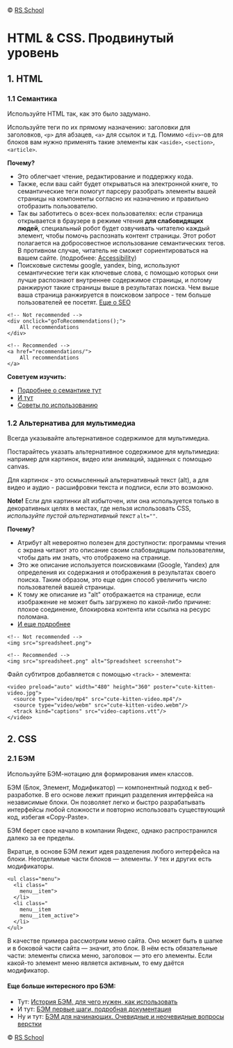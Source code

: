 © [RS School](https://rs.school/)

# HTML & CSS. Продвинутый уровень

## 1. HTML

### 1.1 Семантика
Используйте HTML так, как это было задумано.

Используйте теги по их прямому назначению: заголовки для заголовков, `<p>` для абзацев, `<a>` для ссылок и т.д.
Помимо `<div>`-ов для блоков вам нужно применять такие элементы как `<aside>`, `<section>`, `<article>`.

**Почему?** 

- Это облегчает чтение, редактирование и поддержку кода.
- Также, если ваш сайт будет открываться на электронной книге, 
то семантические теги помогут парсеру разобрать элементы  вашей страницы на компоненты согласно их назначению
 и правильно отобразить пользователю.
- Так вы заботитесь о всех-всех пользователях: 
если страница открывается в браузере в режиме чтения **для слабовидящих людей**,
специальный робот будет озвучивать читателю каждый элемент,
чтобы помочь распознать контент страницы. Этот робот полагается на добросовестное использование семантических тегов.
В противном случае, читатель не сможет сориентироваться на вашем сайте.
(подробнее: [Accessibility](https://developer.mozilla.org/ru/docs/Learn/Accessibility/HTML))
- Поисковые системы google, yandex, bing, используют семантические теги как ключевые слова, с помощью которых они лучше распознают внутреннее содержимое страницы,
и потому ранжируют такие страницы выше в результатах поиска.
Чем выше ваша страница ранжируется в поисковом запросе - тем больше пользователей ее посетят.
    [Еще о SEO](https://developer.mozilla.org/ru/docs/Glossary/SEO)


```
<!-- Not recommended -->
<div onclick="goToRecommendations();">
	All recommendations
</div>

<!-- Recommended -->
<a href="recommendations/">
	All recommendations
</a>
```

**Советуем изучить:**
    
- [Подробнее о семантике тут](https://developer.mozilla.org/ru/docs/Glossary/Semantics#semantics_in_html)    
- [И тут](https://www.w3schools.com/html/html5_semantic_elements.asp)    
- [Советы по использованию](https://medium.com/@stasonmars/%D1%81%D0%B5%D0%BA%D1%80%D0%B5%D1%82%D1%8B-%D0%B8%D1%81%D0%BF%D0%BE%D0%BB%D1%8C%D0%B7%D0%BE%D0%B2%D0%B0%D0%BD%D0%B8%D1%8F-%D1%81%D0%B5%D0%BC%D0%B0%D0%BD%D1%82%D0%B8%D1%87%D0%B5%D1%81%D0%BA%D0%BE%D0%B8%CC%86-%D0%B2%D0%B5%D1%80%D1%81%D1%82%D0%BA%D0%B8-%D0%B2-html5-c7cd5e6f1ebb)

### 1.2 Альтернатива для мультимедиа

Всегда указывайте альтернативное содержимое для мультимедиа.

Постарайтесь указать альтернативное содержимое для мультимедиа:
например для картинок, видео или анимаций, заданных с помощью canvas.

Для картинок - это осмысленный альтернативный текст (alt),
а для видео и аудио - расшифровки текста и подписи, если это возможно.

**Note!** Если для картинки alt избыточен, или она используется только в декоративных целях в местах,
где нельзя использовать CSS, _используйте пустой альтернативный текст_ `alt=""`.

**Почему?**

- Атрибут alt невероятно полезен для доступности:
программы чтения с экрана читают это описание своим слабовидящим пользователям,
чтобы дать им знать, что отображено на странице.
- Это же описание используется поисковиками (Google, Yandex) для определения их содержания и отображения в результатах своего поиска.
Таким образом, это еще один способ увеличить число пользователей вашей страницы.
- К тому же описание из "alt" отображается на странице,
если изображение не может быть загружено по какой-либо причине:
плохое соединение, блокировка контента или ссылка на ресурс поломана.
- [И еще подробнее](https://moz.com/learn/seo/alt-text)

```
<!-- Not recommended -->
<img src="spreadsheet.png">

<!-- Recommended -->
<img src="spreadsheet.png" alt="Spreadsheet screenshot">
```

Файл субтитров добавляется с помощью `<track>` - элемента:

```
<video preload="auto" width="480" height="360" poster="cute-kitten-video.jpg">
  <source type="video/mp4" src="cute-kitten-video.mp4"/>
  <source type="video/webm" src="cute-kitten-video.webm"/>
  <track kind="captions" src="video-captions.vtt"/>
</video>
```

## 2. CSS

### 2.1 БЭМ

Используйте БЭМ-нотацию для формирования имен классов.

БЭМ (Блок, Элемент, Модификатор) — компонентный подход к веб-разработке. В его основе лежит принцип разделения интерфейса на независимые блоки. Он позволяет легко и быстро разрабатывать интерфейсы любой сложности и повторно использовать существующий код, избегая «Copy-Paste». 

БЭМ берет свое начало в компании Яндекс, однако распространился далеко за ее пределы.

Вкратце, в основе БЭМ лежит идея разделения любого интерфейса на блоки. Неотделимые части блоков — элементы. У тех и других есть модификаторы.

```
<ul class="menu">
  <li class="
    menu__item">
  </li>
  <li class="
    menu__item
    menu__item_active">
  </li>
</ul>
```

В качестве примера рассмотрим меню сайта. Оно может быть в шапке и в боковой части сайта — значит, это блок. В нём есть обязательные части: элементы списка меню, заголовок — это его элементы. Если какой-то элемент меню является активным, то ему даётся модификатор.

#### Еще больше интересного про БЭМ:
- Тут: [История БЭМ, для чего нужен, как использовать](https://habr.com/ru/company/yandex/blog/276035/)
- И тут: [БЭМ первые шаги, подробная документация](https://ru.bem.info/methodology/quick-start/)
- Ну и тут: [БЭМ для начинающих. Очевидные и неочевидные вопросы верстки](https://medium.com/@innabelaya/%D0%B1%D1%8D%D0%BC-%D0%B4%D0%BB%D1%8F-%D0%BD%D0%B0%D1%87%D0%B8%D0%BD%D0%B0%D1%8E%D1%89%D0%B8%D1%85-%D0%BE%D1%87%D0%B5%D0%B2%D0%B8%D0%B4%D0%BD%D1%8B%D0%B5-%D0%B8-%D0%BD%D0%B5%D0%BE%D1%87%D0%B5%D0%B2%D0%B8%D0%B4%D0%BD%D1%8B%D0%B5-%D0%B2%D0%BE%D0%BF%D1%80%D0%BE%D1%81%D1%8B-%D0%B2%D0%B5%D1%80%D1%81%D1%82%D0%BA%D0%B8-1a21d67cf840)

© [RS School](https://rs.school/)
